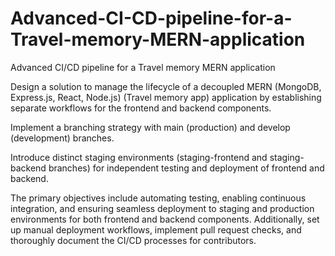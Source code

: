 # Advanced-CI-CD-pipeline-for-a-Travel-memory-MERN-application
Advanced CI/CD pipeline for a Travel memory MERN application

Design a solution to manage the lifecycle of a decoupled MERN (MongoDB, Express.js, React, Node.js) (Travel memory app) application by establishing separate workflows for the frontend and backend components.

Implement a branching strategy with main (production) and develop (development) branches. 

Introduce distinct staging environments (staging-frontend and staging-backend branches) for independent testing and deployment of frontend and backend.

The primary objectives include automating testing, enabling continuous integration, and ensuring seamless deployment to staging and production environments for both frontend and backend components. Additionally, set up manual deployment workflows, implement pull request checks, and thoroughly document the CI/CD processes for contributors.
